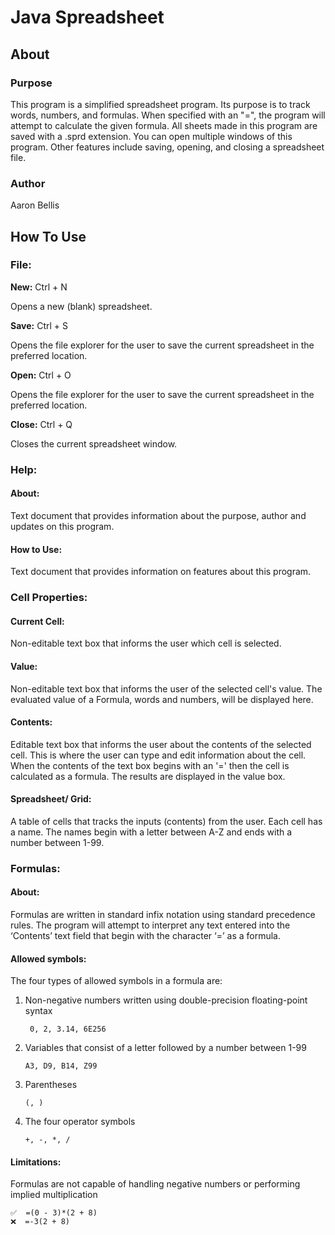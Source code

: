 
# Java Spreadsheet

## About

### Purpose
This program is a simplified spreadsheet program. Its purpose is to track words, numbers, and formulas. When specified with an "=", the program will attempt to calculate the given formula. All sheets made in this program are saved with a .sprd extension. You can open multiple windows of this program. Other features include saving, opening, and closing a spreadsheet file. 

### Author
Aaron Bellis

## How To Use
### File:
**New:**  Ctrl + N

Opens a new (blank) spreadsheet.

**Save:**  Ctrl + S

Opens the file explorer for the user to save the current spreadsheet in the preferred location.

**Open:**  Ctrl + O

Opens the file explorer for the user to save the current spreadsheet in the preferred location.

**Close:**  Ctrl + Q

Closes the current spreadsheet window.

### Help:
#### About:

Text document that provides information about the purpose, author and updates on this program.

#### How to Use:

Text document that provides information on features about this program.

### Cell Properties:
#### Current Cell:

Non-editable text box that informs the user which cell is selected.

#### Value:

Non-editable text box that informs the user of the selected cell's value. The evaluated value of a Formula, words and numbers, will be displayed here.

#### Contents:

Editable text box that informs the user about the contents of the selected cell. This is where the user can type and edit information about the cell. When the contents of the text box begins with an '=' then the cell is calculated as a formula. The results are displayed in the value box.

#### Spreadsheet/ Grid:

A table of cells that tracks the inputs (contents) from the user. Each cell has a name. The names begin with a letter between A-Z and ends with a number between 1-99.

### Formulas: 

#### About:

Formulas are written in standard infix notation using standard precedence rules. The program will attempt to interpret any text entered into the ‘Contents’ text field that begin with the character ‘=’ as a formula.

#### Allowed symbols:

The four types of allowed symbols in a formula are:

1.  Non-negative numbers written using double-precision floating-point syntax
    
		 0, 2, 3.14, 6E256
    
2.  Variables that consist of a letter followed by a number between 1-99
    
	    A3, D9, B14, Z99
    
3.  Parentheses
    
	    (, )
    
4.  The four operator symbols
    
	    +, -, *, /

#### Limitations:

Formulas are not capable of handling negative numbers or performing implied multiplication

	✅  =(0 - 3)*(2 + 8)  
	❌  =-3(2 + 8)